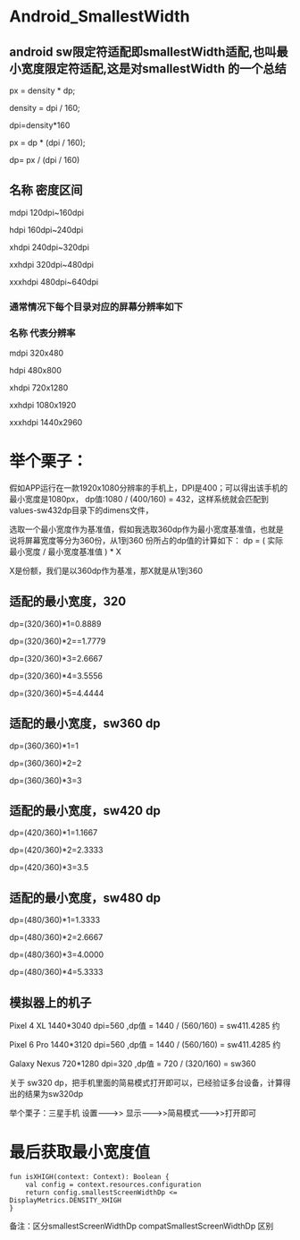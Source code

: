 # Android_SmallestWidth
## android  sw限定符适配即smallestWidth适配,也叫最小宽度限定符适配,这是对smallestWidth 的一个总结



px = density * dp;

density = dpi / 160;

dpi=density*160

px = dp * (dpi / 160);

dp= px / (dpi / 160) 

## 名称	密度区间
mdpi	120dpi~160dpi

hdpi	160dpi~240dpi

xhdpi	240dpi~320dpi

xxhdpi	320dpi~480dpi

xxxhdpi	480dpi~640dpi


### 通常情况下每个目录对应的屏幕分辨率如下

### 名称	代表分辨率
mdpi	320x480

hdpi	480x800

xhdpi	720x1280

xxhdpi	1080x1920

xxxhdpi	1440x2960

# 举个栗子：
假如APP运行在一款1920x1080分辨率的手机上，DPI是400；可以得出该手机的最小宽度是1080px，
dp值:1080 / (400/160) = 432，这样系统就会匹配到values-sw432dp目录下的dimens文件，

选取一个最小宽度作为基准值，假如我选取360dp作为最小宽度基准值，也就是说将屏幕宽度等分为360份，从1到360 份所占的dp值的计算如下：
dp = ( 实际最小宽度 / 最小宽度基准值 ) * X

X是份额，我们是以360dp作为基准，那X就是从1到360

## 适配的最小宽度，320
dp=(320/360)*1=0.8889

dp=(320/360)*2==1.7779

dp=(320/360)*3=2.6667

dp=(320/360)*4=3.5556

dp=(320/360)*5=4.4444


## 适配的最小宽度，sw360 dp
dp=(360/360)*1=1

dp=(360/360)*2=2

dp=(360/360)*3=3


## 适配的最小宽度，sw420 dp
dp=(420/360)*1=1.1667

dp=(420/360)*2=2.3333

dp=(420/360)*3=3.5


## 适配的最小宽度，sw480 dp
dp=(480/360)*1=1.3333

dp=(480/360)*2=2.6667

dp=(480/360)*3=4.0000

dp=(480/360)*4=5.3333


 ## 模拟器上的机子
 
Pixel 4 XL 1440*3040  dpi=560 ,dp值 = 1440 / (560/160) = sw411.4285 约

Pixel 6 Pro  1440*3120 dpi=560 ,dp值 = 1440 / (560/160) = sw411.4285 约

Galaxy Nexus 720*1280 dpi=320 ,dp值 = 720 / (320/160) = sw360 

关于 sw320 dp，把手机里面的简易模式打开即可以，已经验证多台设备，计算得出的结果为sw320dp

举个栗子：三星手机
设置--->> 显示--->>简易模式--->>打开即可


# 最后获取最小宽度值

    fun isXHIGH(context: Context): Boolean {
        val config = context.resources.configuration
        return config.smallestScreenWidthDp <= DisplayMetrics.DENSITY_XHIGH
    }
 备注：区分smallestScreenWidthDp compatSmallestScreenWidthDp 区别
